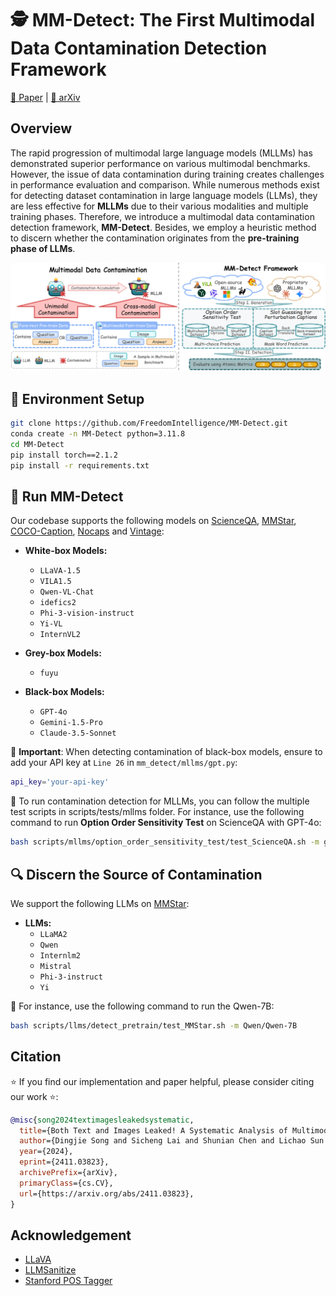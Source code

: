<!-- PROJECT LOGO -->
<!-- <br />
<div align="center">
  <a href="https://github.com/Leo-Lsc/MM-Detect">
    <img src="" alt="Logo" width="120" height="120">
  </a>

  <h3 align="center">MM-Detect</h3>

  <p align="center">
    The First Multimodal Data Contamination Detection Framework
  </p>
</div> -->

# 🕵️ MM-Detect: The First Multimodal Data Contamination Detection Framework
[🤗 Paper](https://huggingface.co/papers/2411.03823#community) | [📖 arXiv](https://arxiv.org/abs/2411.03823)

<!-- TABLE OF CONTENTS
<details>
  <summary>Table of Contents</summary>
  <ol>
    <li>
      <a href="#overview">Overview</a>
    </li>
    <li>
      <a href="#run-mm-detect">Run MM-Detect</a>
      <ul>
        <li><a href="#pip-installation">Pip-Installation</a></li>
      </ul>
    </li>
    <li><a href="#contributing">Contributing</a></li>
  </ol>
</details> -->

<!-- ABOUT THE PROJECT -->
## Overview

<!-- [![Product Name Screen Shot][product-screenshot]](https://example.com) -->

The rapid progression of multimodal large language models (MLLMs) has demonstrated superior performance on various multimodal benchmarks. However, the issue of data contamination during training creates challenges in performance evaluation and comparison. While numerous methods exist for detecting dataset contamination in large language models (LLMs), they are less effective for **MLLMs** due to their various modalities and multiple training phases. Therefore, we introduce a multimodal data contamination detection framework, **MM-Detect**. Besides, we employ a heuristic method to discern whether the contamination originates from the **pre-training phase of LLMs**.

<div align="center">
  <img src="images\figure1.png" alt="MM-Detect">
</div>

## 🤖 Environment Setup
```bash
git clone https://github.com/FreedomIntelligence/MM-Detect.git
conda create -n MM-Detect python=3.11.8
cd MM-Detect
pip install torch==2.1.2
pip install -r requirements.txt
```

<!-- GETTING STARTED -->
## 🚀 Run MM-Detect
Our codebase supports the following models on [ScienceQA](https://huggingface.co/datasets/derek-thomas/ScienceQA), [MMStar](https://huggingface.co/datasets/Lin-Chen/MMStar), [COCO-Caption](https://huggingface.co/datasets/lmms-lab/COCO-Caption2017), [Nocaps](https://huggingface.co/datasets/lmms-lab/NoCaps) and [Vintage](https://huggingface.co/datasets/SilentAntagonist/vintage-artworks-60k-captioned):

- **White-box Models:**
  - `LLaVA-1.5`
  - `VILA1.5`
  - `Qwen-VL-Chat`
  - `idefics2`
  - `Phi-3-vision-instruct`
  - `Yi-VL`
  - `InternVL2`

- **Grey-box Models:**
  - `fuyu`

- **Black-box Models:**
  - `GPT-4o`
  - `Gemini-1.5-Pro`
  - `Claude-3.5-Sonnet`

🔐 **Important**: When detecting contamination of black-box models, ensure to add your API key at `Line 26` in `mm_detect/mllms/gpt.py`:
```bash
api_key='your-api-key'
```

📌 To run contamination detection for MLLMs, you can follow the multiple test scripts in scripts/tests/mllms folder. For instance, use the following command to run **Option Order Sensitivity Test** on ScienceQA with GPT-4o:
```bash
bash scripts/mllms/option_order_sensitivity_test/test_ScienceQA.sh -m gpt-4o
```
## 🔍 Discern the Source of Contamination
We support the following LLMs on [MMStar](https://huggingface.co/datasets/Lin-Chen/MMStar):

- **LLMs:**
  - `LLaMA2`
  - `Qwen`
  - `Internlm2`
  - `Mistral`
  - `Phi-3-instruct`
  - `Yi`

📌 For instance, use the following command to run the Qwen-7B:
``` bash
bash scripts/llms/detect_pretrain/test_MMStar.sh -m Qwen/Qwen-7B
```

## Citation

⭐ If you find our implementation and paper helpful, please consider citing our work ⭐:
```bibtex
@misc{song2024textimagesleakedsystematic,
  title={Both Text and Images Leaked! A Systematic Analysis of Multimodal LLM Data Contamination},
  author={Dingjie Song and Sicheng Lai and Shunian Chen and Lichao Sun and Benyou Wang},
  year={2024},
  eprint={2411.03823},
  archivePrefix={arXiv},
  primaryClass={cs.CV},
  url={https://arxiv.org/abs/2411.03823},
}
```

## Acknowledgement

- [LLaVA](https://github.com/haotian-liu/LLaVA)
- [LLMSanitize](https://github.com/ntunlp/LLMSanitize)
- [Stanford POS Tagger](https://nlp.stanford.edu/software/tagger.shtml)

<!-- Contributors -->
<!-- ## Contributors
- [Leo-Lsc](https://github.com/Leo-Lsc)
- [bbsngg](https://github.com/bbsngg) -->

<!-- <table>
  <tr>
    <td align="center">
      <a href="https://github.com/Leo-Lsc">
        <img src="https://avatars.githubusercontent.com/u/124846947?v=4" width="50" height="50" style="border-radius: 50%; overflow: hidden;" alt="Leo-Lsc"/>
        <br />
        <sub><b>Leo-Lsc</b></sub>
      </a>
    </td>
  </tr>
</table> -->

